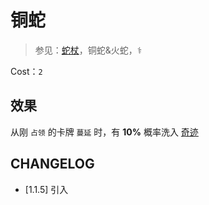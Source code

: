 # 铜蛇

> 参见：[蛇杖](https://zh.wikipedia.org/zh-hans/%E9%98%BF%E6%96%AF%E5%85%8B%E5%8B%92%E5%BA%87%E4%BF%84%E6%96%AF%E4%B9%8B%E6%9D%96)，铜蛇&火蛇，⚕

Cost：`2`

## 效果

从刚 `占领` 的卡牌 `蔓延` 时，有 **10%** 概率洗入 [奇迹](../卡牌组/奇迹.md)

## CHANGELOG

- [1.1.5] 引入
